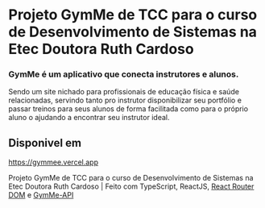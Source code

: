 # Projeto GymMe de TCC para o curso de Desenvolvimento de Sistemas na Etec Doutora Ruth Cardoso

### GymMe é um aplicativo que conecta instrutores e alunos.

Sendo um site nichado para profissionais de educação física e saúde relacionadas, servindo tanto pro instrutor disponibilizar seu portfólio e passar treinos para seus alunos de forma facilitada como para o próprio aluno o ajudando a encontrar seu instrutor ideal.

## Disponivel em

https://gymmee.vercel.app

Projeto GymMe de TCC para o curso de Desenvolvimento de Sistemas na Etec Doutora Ruth Cardoso | Feito com TypeScript, ReactJS, [React Router DOM](https://www.npmjs.com/package/react-router-dom) e [GymMe-API](https://github.com/victorhfernandes/GymMe-API)
